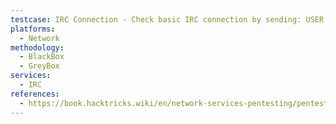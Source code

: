 ```yaml
---
testcase: IRC Connection - Check basic IRC connection by sending: USER <random_nick> 0 * :<realname>, NICK <random_nick> and responding with PONG to any server PING messages
platforms: 
  - Network
methodology: 
  - BlackBox
  - GreyBox
services:
  - IRC
references:
  - https://book.hacktricks.wiki/en/network-services-pentesting/pentesting-irc.html
---
```

